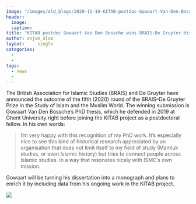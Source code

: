 ```yaml
---
image: "/images/old_blogs/2020-11-19-KITAB-postdoc-Gowaart-Van-Den-Bossche-wins-BRAIS-De-Gruyter-dissertation-prize-–-2020//media/image1.jpg"
header:
  image: 
  caption: 
title: "KITAB postdoc Gowaart Van Den Bossche wins BRAIS-De Gruyter dissertation prize – 2020"			
author: anjum_alam		
layout:		single
categories:
  - 
  - 
tags:
  - news
  - 
---
```

The British Association for Islamic Studies (BRAIS) and De Gruyter have announced the outcome of the fifth (2020) round of the BRAIS–De Gruyter Prize in the Study of Islam and the Muslim World. The winning submission is Gowaart Van Den Bossche’s PhD thesis, which he defended in 2019 at Ghent University right before joining the KITAB project as a postdoctoral fellow. In his own words:

> I’m very happy with this recognition of my PhD work. It’s especially nice to see this kind of historical research appreciated by an organisation that does not limit itself to my field of study (Mamluk studies, or even Islamic history) but tries to connect people across Islamic studies. In a way that resonates nicely with ISMC’s own mission.

Gowaart will be turning his dissertation into a monograph and plans to enrich it by including data from his ongoing work in the KITAB project.

[![](/images/old_blogs/2020-11-19-KITAB-postdoc-Gowaart-Van-Den-Bossche-wins-BRAIS-De-Gruyter-dissertation-prize-–-2020//media/image1.jpg)](/images/old_blogs/2020-11-19-KITAB-postdoc-Gowaart-Van-Den-Bossche-wins-BRAIS-De-Gruyter-dissertation-prize-–-2020//media/image1.jpg)

